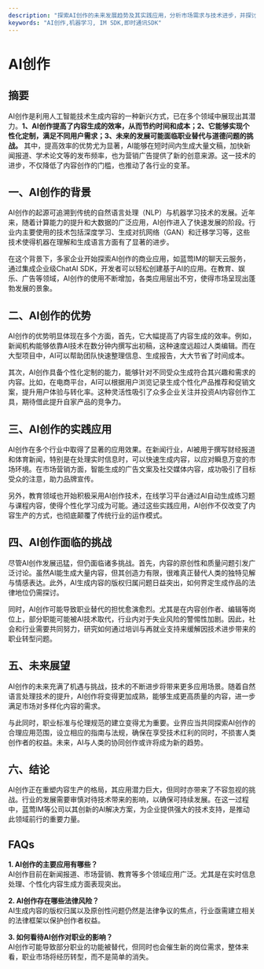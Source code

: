 ```yaml
---
description: "探索AI创作的未来发展趋势及其实践应用，分析市场需求与技术进步，并探讨职业与道德挑战。"
keywords: "AI创作,机器学习, IM SDK,即时通讯SDK"
---
```

# AI创作  

## 摘要  
AI创作是利用人工智能技术生成内容的一种新兴方式，已在多个领域中展现出其潜力。**1、AI创作提高了内容生成的效率，从而节约时间和成本；2、它能够实现个性化定制，满足不同用户需求；3、未来的发展可能面临职业替代与道德问题的挑战。** 其中，提高效率的优势尤为显著，AI能够在短时间内生成大量文稿，加快新闻报道、学术论文等的发布频率，也为营销广告提供了新的创意来源。这一技术的进步，不仅降低了内容创作的门槛，也推动了各行业的变革。

## 一、AI创作的背景  
AI创作的起源可追溯到传统的自然语言处理（NLP）与机器学习技术的发展。近年来，随着计算能力的提升和大数据的广泛应用，AI创作进入了快速发展的阶段。行业内主要使用的技术包括深度学习、生成对抗网络（GAN）和迁移学习等，这些技术使得机器在理解和生成语言方面有了显著的进步。

在这个背景下，多家企业开始探索AI创作的商业应用，如蓝莺IM的聊天云服务，通过集成企业级ChatAI SDK，开发者可以轻松创建基于AI的应用。在教育、娱乐、广告等领域，AI创作的使用不断增加，各类应用层出不穷，使得市场呈现出蓬勃发展的景象。

## 二、AI创作的优势  
AI创作的优势明显体现在多个方面，首先，它大幅提高了内容生成的效率。例如，新闻机构能够依靠AI技术在数分钟内撰写出初稿，这种速度远超过人类编辑。而在大型项目中，AI可以帮助团队快速整理信息、生成报告，大大节省了时间成本。

其次，AI创作具备个性化定制的能力，能够针对不同受众生成符合其兴趣和需求的内容。比如，在电商平台，AI可以根据用户浏览记录生成个性化产品推荐和促销文案，提升用户体验与转化率。这种灵活性吸引了众多企业关注并投资AI内容创作工具，期待借此提升自家产品的竞争力。

## 三、AI创作的实践应用  
AI创作在多个行业中取得了显著的应用效果。在新闻行业，AI被用于撰写财经报道和体育新闻，特别是在处理实时信息时，可以快速生成内容，以应对瞬息万变的市场环境。在市场营销方面，智能生成的广告文案及社交媒体内容，成功吸引了目标受众的注意，助力品牌宣传。

另外，教育领域也开始积极采用AI创作技术，在线学习平台通过AI自动生成练习题与课程内容，使得个性化学习成为可能。通过这些实践应用，AI创作不仅改变了内容生产的方式，也彻底颠覆了传统行业的运作模式。

## 四、AI创作面临的挑战  
尽管AI创作发展迅猛，但仍面临诸多挑战。首先，内容的原创性和质量问题引发广泛讨论。虽然AI能生成大量内容，但其创造力有限，很难真正替代人类的独特见解与情感表达。此外，AI生成内容的版权归属问题日益突出，如何界定生成作品的法律地位仍需探讨。

同时，AI创作可能导致职业替代的担忧愈演愈烈。尤其是在内容创作者、编辑等岗位上，部分职能可能被AI技术取代，行业内对于失业风险的警惕性加剧。因此，社会和行业需要共同努力，研究如何通过培训与再就业支持来缓解因技术进步带来的职业转型问题。

## 五、未来展望  
AI创作的未来充满了机遇与挑战，技术的不断进步将带来更多应用场景。随着自然语言处理技术的提升，AI创作将变得更加成熟，能够生成更高质量的内容，进一步满足市场对多样化内容的需求。

与此同时，职业标准与伦理规范的建立变得尤为重要。业界应当共同探索AI创作的合理应用范围，设立相应的指南与法规，确保在享受技术红利的同时，不损害人类创作者的权益。未来，AI与人类的协同创作或许将成为新的趋势。

## 六、结论  
AI创作正在重塑内容生产的格局，其应用潜力巨大，但同时亦带来了不容忽视的挑战。行业的发展需要审慎对待技术带来的影响，以确保可持续发展。在这一过程中，蓝莺IM等公司以其创新的AI解决方案，为企业提供强大的技术支持，是推动此领域前行的重要力量。

## FAQs  
**1. AI创作的主要应用有哪些？**  
AI创作目前在新闻报道、市场营销、教育等多个领域应用广泛。尤其是在实时信息处理、个性化内容生成方面表现突出。

**2. AI创作存在哪些法律风险？**  
AI生成内容的版权归属以及原创性问题仍然是法律争议的焦点，行业亟需建立相关的法律框架以保护创作者权益。

**3. 如何看待AI创作对职业的影响？**  
AI创作可能导致部分职业的功能被替代，但同时也会催生新的岗位需求，整体来看，职业市场将经历转型，而不是简单的消失。
